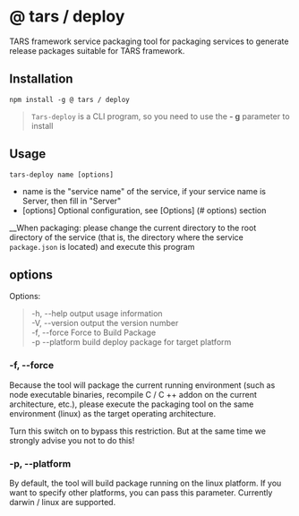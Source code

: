 # @ tars / deploy

TARS framework service packaging tool for packaging services to generate release packages suitable for TARS framework.

## Installation

`npm install -g @ tars / deploy`

> `Tars-deploy` is a CLI program, so you need to use the __- g__ parameter to install

## Usage

`tars-deploy name [options]`

* name is the "service name" of the service, if your service name is Server, then fill in "Server"
* [options] Optional configuration, see [Options] (# options) section

__When packaging: please change the current directory to the root directory of the service (that is, the directory where the service `package.json` is located) and execute this program

## options

Options:

> -h, --help output usage information  
> -V, --version output the version number  
> -f, --force Force to Build Package  
> -p --platform build deploy package for target platform

### -f, --force

Because the tool will package the current running environment (such as node executable binaries, recompile C / C ++ addon on the current architecture, etc.), please execute the packaging tool on the same environment (linux) as the target operating architecture.

Turn this switch on to bypass this restriction. But at the same time we strongly advise you not to do this!  

### -p, --platform
By default, the tool will build package running on the linux platform. If you want to specify other platforms, you can pass this parameter. Currently darwin / linux are supported.
